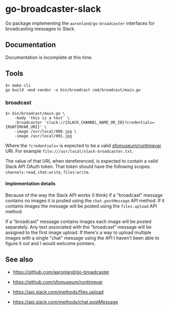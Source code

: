 # go-broadcaster-slack

Go package implementing the `aaronland/go-broadcaster` interfaces for broadcasting messages to Slack.

## Documentation

Documentation is incomplete at this time.

## Tools

```
$> make cli
go build -mod vendor -o bin/broadcast cmd/broadcast/main.go
```

### broadcast

```
$> bin/broadcast/main.go \
	-body 'this is a test' \
	-broadcaster 'slack://{SLACK_CHANNEL_NAME_OR_ID}?credentials={RUNTIMVAR_URI}' \
	-image /usr/local/000.jpg \
	-image /usr/local/001.jpg	
```

Where the `?credentials=` is expected to be a valid [sfomuseum/runtimevar](https://github.com/sfomuseum/runtimevar) URI. For example `file:///usr/local/slack-broadcaster.txt`.

The value of that URI, when dereferenced, is expected to contain a valid Slack API OAuth token. That token should have the following scopes: `channels:read`, `chat:write`, `files:write`.

#### Implementation details

Because of the way the Slack API works (I think) if a "broadcast" message contains no images it is posted using the `chat.postMessage` API method. If it contains images the message will be posted using the `files.upload` API method.

If a "broadcast" message contains images each image will be posted separately. Any text associated with the "broadcast" message will be assigned to the first image upload. If there's a way to upload multiple images with a single "chat" message using the API I haven't been able to figure it out and I would welcome pointers.

## See also

* https://github.com/aaronland/go-broadcaster
* https://github.com/sfomuseum/runtimevar

* https://api.slack.com/methods/files.upload
* https://api.slack.com/methods/chat.postMessage
